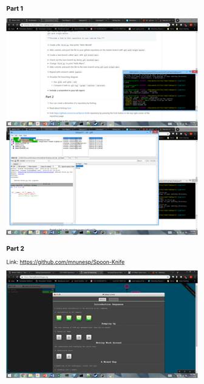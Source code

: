 ### Part 1

![gitk](images/pic2.png)
![gitk](images/pic3.png)


### Part 2

Link: https://github.com/mnunesp/Spoon-Knife

![brancing](images/pic4.png)



